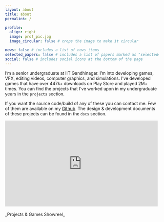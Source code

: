 ```yaml
---
layout: about
title: about
permalink: /

profile:
  align: right
  image: prof_pic.jpg
  image_circular: false # crops the image to make it circular

news: false # includes a list of news items
selected_papers: false # includes a list of papers marked as "selected={true}"
social: false # includes social icons at the bottom of the page
---
```


I’m a senior undergraduate at IIT Gandhinagar. I’m into developing games, VFX, editing videos, computer graphics, and simulations. I've developed games that have over 447k+ downloads on Play Store and played 2M+ times. You can find the projects that I've worked upon in my undergraduate years in the `projects` section.

If you want the source code/build of any of these you can contact me. Few of them are available on my [Github](https://github.com/aniketrajnish). The design & development documents of these projects can be found in the `docs` section.

<div class="embed-responsive embed-responsive-16by9" style="width: auto;">
  <iframe class="embed-responsive-item z-depth-1 rounded" width="500" height="281" src="https://www.youtube.com/embed/w_C8dS7L1HU?rel=0&html5=1&vq=hd720&modestbranding=1" title="YouTube video player" frameborder="0" allow="accelerometer; autoplay; clipboard-write; encrypted-media; gyroscope; picture-in-picture" allowfullscreen></iframe>
</div>
<br>
_Projects & Games Showreel_
